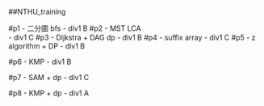 ##NTHU_training

#p1 
	- 二分圖 bfs
	- div1 B
#p2
	- MST LCA	
	- div1 C
#p3
	- Dijkstra + DAG dp
	- div1 B
#p4
	- suffix array
	- div1 C
#p5
	- z algorithm + DP
	- div1 B

#p6	
	- KMP
	- div1 B

#p7
	- SAM + dp
	- div1 C

#p8
	- KMP + dp
	- div1 A	


